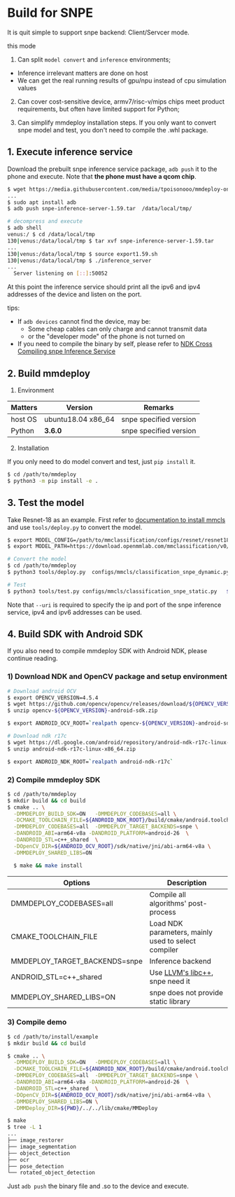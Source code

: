 # Build for SNPE

It is quit simple to support snpe backend: Client/Servcer mode.

this mode

1. Can split `model convert` and `inference` environments;

- Inference irrelevant matters are done on host
- We can get the real running results of gpu/npu instead of cpu simulation values

2. Can cover cost-sensitive device, armv7/risc-v/mips chips meet product requirements, but often have limited support for Python;

3. Can simplify mmdeploy installation steps. If you only want to convert snpe model and test, you don't need to compile the .whl package.

## 1. Execute inference service

Download the prebuilt snpe inference service package, `adb push` it to the phone and execute.
Note that **the phone must have a qcom chip**.

```bash
$ wget https://media.githubusercontent.com/media/tpoisonooo/mmdeploy-onnx2ncnn-testdata/main/snpe-inference-server-1.59.tar
...
$ sudo apt install adb
$ adb push snpe-inference-server-1.59.tar  /data/local/tmp/

# decompress and execute
$ adb shell
venus:/ $ cd /data/local/tmp
130|venus:/data/local/tmp $ tar xvf snpe-inference-server-1.59.tar
...
130|venus:/data/local/tmp $ source export1.59.sh
130|venus:/data/local/tmp $ ./inference_server
...
  Server listening on [::]:50052
```

At this point the inference service should print all the ipv6 and ipv4 addresses of the device and listen on the port.

tips:

- If `adb devices` cannot find the device, may be:
  - Some cheap cables can only charge and cannot transmit data
  - or the "developer mode" of the phone is not turned on
- If you need to compile the binary by self, please refer to [NDK Cross Compiling snpe Inference Service](../appendix/cross_build_snpe_service.md)

## 2. Build mmdeploy

1. Environment

| Matters | Version            | Remarks                |
| ------- | ------------------ | ---------------------- |
| host OS | ubuntu18.04 x86_64 | snpe specified version |
| Python  | **3.6.0**          | snpe specified version |

2. Installation

If you only need to do model convert and test,  just `pip install` it.

```bash
$ cd /path/to/mmdeploy
$ python3 -m pip install -e .
```

## 3. Test the model

Take Resnet-18 as an example. First refer to [documentation to install mmcls](https://github.com/open-mmlab/mmclassification)  and  use `tools/deploy.py` to convert the model.

```bash
$ export MODEL_CONFIG=/path/to/mmclassification/configs/resnet/resnet18_8xb16_cifar10.py
$ export MODEL_PATH=https://download.openmmlab.com/mmclassification/v0/resnet/resnet18_b16x8_cifar10_20210528-bd6371c8.pth

# Convert the model
$ cd /path/to/mmdeploy
$ python3 tools/deploy.py  configs/mmcls/classification_snpe_dynamic.py $MODEL_CONFIG  $MODEL_PATH   /path/to/test.png   --work-dir resnet18   --device cpu  --uri 10.1.82.63\:50051

# Test
$ python3 tools/test.py configs/mmcls/classification_snpe_static.py   $MODEL_CONFIG    --model reset18/end2end.dlc   --metrics accuracy precision f1_score recall  --uri 10.1.82.63\:50051
```

Note that `--uri` is required to specify the ip and port of the snpe inference service, ipv4 and ipv6 addresses can be used.

## 4. Build SDK with Android SDK

If you also need to compile mmdeploy SDK with Android NDK, please continue reading.

### 1) Download NDK and OpenCV package and setup environment

```bash
# Download android OCV
$ export OPENCV_VERSION=4.5.4
$ wget https://github.com/opencv/opencv/releases/download/${OPENCV_VERSION}/opencv-${OPENCV_VERSION}-android-sdk.zip
$ unzip opencv-${OPENCV_VERSION}-android-sdk.zip

$ export ANDROID_OCV_ROOT=`realpath opencv-${OPENCV_VERSION}-android-sdk`

# Download ndk r17c
$ wget https://dl.google.com/android/repository/android-ndk-r17c-linux-x86_64.zip
$ unzip android-ndk-r17c-linux-x86_64.zip

$ export ANDROID_NDK_ROOT=`realpath android-ndk-r17c`
```

### 2) Compile mmdeploy SDK

```bash
$ cd /path/to/mmdeploy
$ mkdir build && cd build
$ cmake .. \
  -DMMDEPLOY_BUILD_SDK=ON   -DMMDEPLOY_CODEBASES=all \
  -DCMAKE_TOOLCHAIN_FILE=${ANDROID_NDK_ROOT}/build/cmake/android.toolchain.cmake \
  -DMMDEPLOY_CODEBASES=all  -DMMDEPLOY_TARGET_BACKENDS=snpe \
  -DANDROID_ABI=arm64-v8a -DANDROID_PLATFORM=android-26  \
  -DANDROID_STL=c++_shared  \
  -DOpenCV_DIR=${ANDROID_OCV_ROOT}/sdk/native/jni/abi-arm64-v8a \
  -DMMDEPLOY_SHARED_LIBS=ON

  $ make && make install
```

| Options                       | Description                                                 |
| ----------------------------- | ----------------------------------------------------------- |
| DMMDEPLOY_CODEBASES=all       | Compile all algorithms' post-process                        |
| CMAKE_TOOLCHAIN_FILE          | Load NDK parameters, mainly used to select compiler         |
| MMDEPLOY_TARGET_BACKENDS=snpe | Inference backend                                           |
| ANDROID_STL=c++\_shared       | Use [LLVM's libc++](https://libcxx.llvm.org/), snpe need it |
| MMDEPLOY_SHARED_LIBS=ON       | snpe does not provide static library                        |

### 3) Compile demo

```bash
$ cd /path/to/install/example
$ mkdir build && cd build

$ cmake .. \
  -DMMDEPLOY_BUILD_SDK=ON   -DMMDEPLOY_CODEBASES=all \
  -DCMAKE_TOOLCHAIN_FILE=${ANDROID_NDK_ROOT}/build/cmake/android.toolchain.cmake \
  -DMMDEPLOY_CODEBASES=all  -DMMDEPLOY_TARGET_BACKENDS=snpe \
  -DANDROID_ABI=arm64-v8a -DANDROID_PLATFORM=android-26  \
  -DANDROID_STL=c++_shared  \
  -DOpenCV_DIR=${ANDROID_OCV_ROOT}/sdk/native/jni/abi-arm64-v8a \
  -DMMDEPLOY_SHARED_LIBS=ON \
  -DMMDeploy_DIR=${PWD}/../../lib/cmake/MMDeploy

$ make
$ tree -L 1
...
├── image_restorer
├── image_segmentation
├── object_detection
├── ocr
├── pose_detection
└── rotated_object_detection
```

Just `adb push` the binary file and .so to the device and execute.
